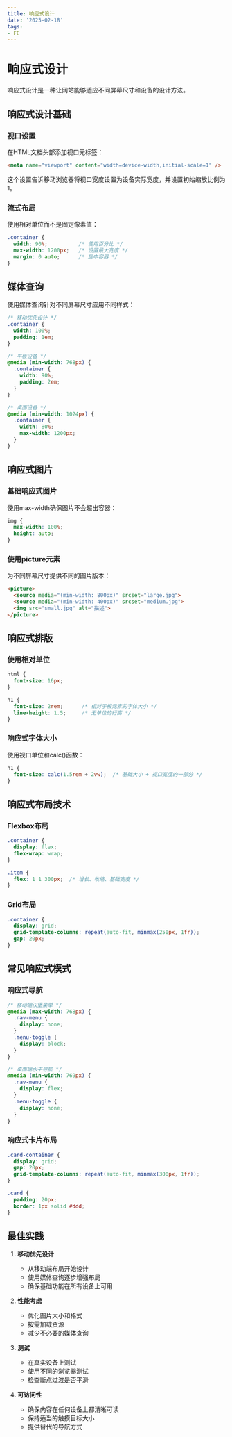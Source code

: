 ```yaml
---
title: 响应式设计
date: '2025-02-18'
tags:
- FE
---
```


# 响应式设计

响应式设计是一种让网站能够适应不同屏幕尺寸和设备的设计方法。

## 响应式设计基础

### 视口设置

在HTML文档头部添加视口元标签：

```html
<meta name="viewport" content="width=device-width,initial-scale=1" />
```

这个设置告诉移动浏览器将视口宽度设置为设备实际宽度，并设置初始缩放比例为1。

### 流式布局

使用相对单位而不是固定像素值：

```css
.container {
  width: 90%;          /* 使用百分比 */
  max-width: 1200px;   /* 设置最大宽度 */
  margin: 0 auto;      /* 居中容器 */
}
```

## 媒体查询

使用媒体查询针对不同屏幕尺寸应用不同样式：

```css
/* 移动优先设计 */
.container {
  width: 100%;
  padding: 1em;
}

/* 平板设备 */
@media (min-width: 768px) {
  .container {
    width: 90%;
    padding: 2em;
  }
}

/* 桌面设备 */
@media (min-width: 1024px) {
  .container {
    width: 80%;
    max-width: 1200px;
  }
}
```

## 响应式图片

### 基础响应式图片

使用max-width确保图片不会超出容器：

```css
img {
  max-width: 100%;
  height: auto;
}
```

### 使用picture元素

为不同屏幕尺寸提供不同的图片版本：

```html
<picture>
  <source media="(min-width: 800px)" srcset="large.jpg">
  <source media="(min-width: 400px)" srcset="medium.jpg">
  <img src="small.jpg" alt="描述">
</picture>
```

## 响应式排版

### 使用相对单位

```css
html {
  font-size: 16px;
}

h1 {
  font-size: 2rem;      /* 相对于根元素的字体大小 */
  line-height: 1.5;     /* 无单位的行高 */
}
```

### 响应式字体大小

使用视口单位和calc()函数：

```css
h1 {
  font-size: calc(1.5rem + 2vw);  /* 基础大小 + 视口宽度的一部分 */
}
```

## 响应式布局技术

### Flexbox布局

```css
.container {
  display: flex;
  flex-wrap: wrap;
}

.item {
  flex: 1 1 300px;  /* 增长、收缩、基础宽度 */
}
```

### Grid布局

```css
.container {
  display: grid;
  grid-template-columns: repeat(auto-fit, minmax(250px, 1fr));
  gap: 20px;
}
```

## 常见响应式模式

### 响应式导航

```css
/* 移动端汉堡菜单 */
@media (max-width: 768px) {
  .nav-menu {
    display: none;
  }
  .menu-toggle {
    display: block;
  }
}

/* 桌面端水平导航 */
@media (min-width: 769px) {
  .nav-menu {
    display: flex;
  }
  .menu-toggle {
    display: none;
  }
}
```

### 响应式卡片布局

```css
.card-container {
  display: grid;
  gap: 20px;
  grid-template-columns: repeat(auto-fit, minmax(300px, 1fr));
}

.card {
  padding: 20px;
  border: 1px solid #ddd;
}
```

## 最佳实践

1. **移动优先设计**
   - 从移动端布局开始设计
   - 使用媒体查询逐步增强布局
   - 确保基础功能在所有设备上可用

2. **性能考虑**
   - 优化图片大小和格式
   - 按需加载资源
   - 减少不必要的媒体查询

3. **测试**
   - 在真实设备上测试
   - 使用不同的浏览器测试
   - 检查断点过渡是否平滑

4. **可访问性**
   - 确保内容在任何设备上都清晰可读
   - 保持适当的触摸目标大小
   - 提供替代的导航方式